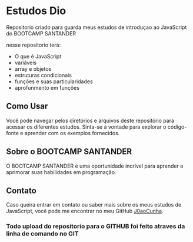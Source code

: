 # Estudos Dio

Repositorio criado para guarda meus estudos de introduçao ao JavaScript do BOOTCAMP SANTANDER

nesse repositorio terá:
 - O que é JavaScript
 - variáveis
 - array e objetos
 - estruturas condicionais
 - funções e suas particularidades
 - aprofunmento em funções

## Como Usar

Você pode navegar pelos diretórios e arquivos deste repositório para acessar os diferentes estudos. Sinta-se à vontade para explorar o código-fonte e aprender com os exemplos fornecidos.

## Sobre o BOOTCAMP SANTANDER

O BOOTCAMP SANTANDER é uma oportunidade incrível para aprender e aprimorar suas habilidades em programação.

## Contato

Caso queira entrar em contato ou saber mais sobre os meus estudos de JavaScript, você pode me encontrar no meu GitHub [J0aoCunha](https://github.com/J0aoCunha).

### Todo upload do repositorio para o GITHUB foi feito atraves da linha de comando no GIT

